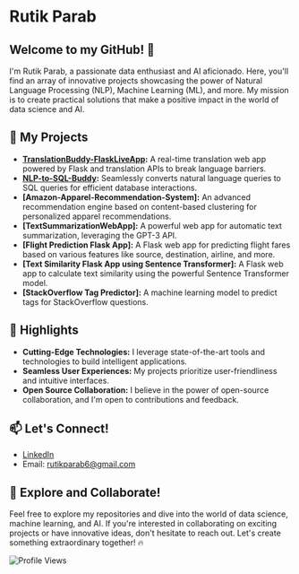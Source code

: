 # Rutik Parab

## Welcome to my GitHub! 👋

I'm Rutik Parab, a passionate data enthusiast and AI aficionado. Here, you'll find an array of innovative projects showcasing the power of Natural Language Processing (NLP), Machine Learning (ML), and more. My mission is to create practical solutions that make a positive impact in the world of data science and AI.

## 🔭 My Projects

- **[TranslationBuddy-FlaskLiveApp](http://rparab8.pythonanywhere.com/):** A real-time translation web app powered by Flask and translation APIs to break language barriers.
- **[NLP-to-SQL-Buddy](http://parabrutik560.pythonanywhere.com/):** Seamlessly converts natural language queries to SQL queries for efficient database interactions.
- **[Amazon-Apparel-Recommendation-System]:** An advanced recommendation engine based on content-based clustering for personalized apparel recommendations.
- **[TextSummarizationWebApp]:** A powerful web app for automatic text summarization, leveraging the GPT-3 API.
- **[Flight Prediction Flask App]:** A Flask web app for predicting flight fares based on various features like source, destination, airline, and more.
- **[Text Similarity Flask App using Sentence Transformer]:** A Flask web app to calculate text similarity using the powerful Sentence Transformer model.
- **[StackOverflow Tag Predictor]:** A machine learning model to predict tags for StackOverflow questions.

## 🌟 Highlights

- **Cutting-Edge Technologies:** I leverage state-of-the-art tools and technologies to build intelligent applications.
- **Seamless User Experiences:** My projects prioritize user-friendliness and intuitive interfaces.
- **Open Source Collaboration:** I believe in the power of open-source collaboration, and I'm open to contributions and feedback.

## 📫 Let's Connect!

- [LinkedIn](https://www.linkedin.com/in/rutikparab/)
- Email: rutikparab6@gmail.com

## 🚀 Explore and Collaborate!

Feel free to explore my repositories and dive into the world of data science, machine learning, and AI. If you're interested in collaborating on exciting projects or have innovative ideas, don't hesitate to reach out. Let's create something extraordinary together! 🔥

![Profile Views](https://komarev.com/ghpvc/?username=Rparab0)
